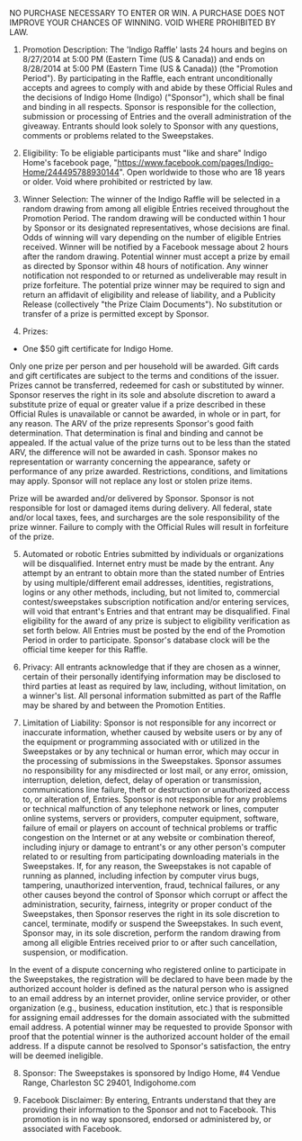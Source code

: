 NO PURCHASE NECESSARY TO ENTER OR WIN. A PURCHASE DOES NOT IMPROVE YOUR CHANCES OF WINNING. VOID WHERE PROHIBITED BY LAW.
 
 
1. Promotion Description: The 'Indigo Raffle' lasts 24 hours and begins on 8/27/2014 at 5:00 PM (Eastern Time (US & Canada)) and ends on 8/28/2014 at 5:00 PM (Eastern Time (US & Canada)) (the "Promotion Period"). By participating in the Raffle, each entrant unconditionally accepts and agrees to comply with and abide by these Official Rules and the decisions of Indigo Home (Indigo) ("Sponsor"), which shall be final and binding in all respects. Sponsor is responsible for the collection, submission or processing of Entries and the overall administration of the giveaway. Entrants should look solely to Sponsor with any questions, comments or problems related to the Sweepstakes.
 
 
2. Eligibility: To be eligiable participants must "like and share" Indigo Home's facebook page, "https://www.facebook.com/pages/Indigo-Home/244495788930144". Open worldwide to those who are 18 years or older. Void where prohibited or restricted by law.
 
 
3. Winner Selection: The winner of the Indigo Raffle will be selected in a random drawing from among all eligible Entries received throughout the Promotion Period. The random drawing will be conducted within 1 hour by Sponsor or its designated representatives, whose decisions are final. Odds of winning will vary depending on the number of eligible Entries received. Winner will be notified by a Facebook message about 2 hours after the random drawing. Potential winner must accept a prize by email as directed by Sponsor within 48 hours of notification. Any winner notification not responded to or returned as undeliverable may result in prize forfeiture. The potential prize winner may be required to sign and return an affidavit of eligibility and release of liability, and a Publicity Release (collectively "the Prize Claim Documents"). No substitution or transfer of a prize is permitted except by Sponsor.
 
 
4. Prizes:
- One $50 gift certificate for Indigo Home.
 
Only one prize per person and per household will be awarded. Gift cards and gift certificates are subject to the terms and conditions of the issuer. Prizes cannot be transferred, redeemed for cash or substituted by winner. Sponsor reserves the right in its sole and absolute discretion to award a substitute prize of equal or greater value if a prize described in these Official Rules is unavailable or cannot be awarded, in whole or in part, for any reason. The ARV of the prize represents Sponsor's good faith determination. That determination is final and binding and cannot be appealed. If the actual value of the prize turns out to be less than the stated ARV, the difference will not be awarded in cash. Sponsor makes no representation or warranty concerning the appearance, safety or performance of any prize awarded. Restrictions, conditions, and limitations may apply. Sponsor will not replace any lost or stolen prize items.
 
Prize will be awarded and/or delivered by Sponsor. Sponsor is not responsible for lost or damaged items during delivery. All federal, state and/or local taxes, fees, and surcharges are the sole responsibility of the prize winner. Failure to comply with the Official Rules will result in forfeiture of the prize.
 
 
5. Automated or robotic Entries submitted by individuals or organizations will be disqualified. Internet entry must be made by the entrant. Any attempt by an entrant to obtain more than the stated number of Entries by using multiple/different email addresses, identities, registrations, logins or any other methods, including, but not limited to, commercial contest/sweepstakes subscription notification and/or entering services, will void that entrant's Entries and that entrant may be disqualified. Final eligibility for the award of any prize is subject to eligibility verification as set forth below. All Entries must be posted by the end of the Promotion Period in order to participate. Sponsor's database clock will be the official time keeper for this Raffle.
 
 
6. Privacy: All entrants acknowledge that if they are chosen as a winner, certain of their personally identifying information may be disclosed to third parties at least as required by law, including, without limitation, on a winner's list. All personal information submitted as part of the Raffle may be shared by and between the Promotion Entities.
 
 
7. Limitation of Liability: Sponsor is not responsible for any incorrect or inaccurate information, whether caused by website users or by any of the equipment or programming associated with or utilized in the Sweepstakes or by any technical or human error, which may occur in the processing of submissions in the Sweepstakes. Sponsor assumes no responsibility for any misdirected or lost mail, or any error, omission, interruption, deletion, defect, delay of operation or transmission, communications line failure, theft or destruction or unauthorized access to, or alteration of, Entries. Sponsor is not responsible for any problems or technical malfunction of any telephone network or lines, computer online systems, servers or providers, computer equipment, software, failure of email or players on account of technical problems or traffic congestion on the Internet or at any website or combination thereof, including injury or damage to entrant's or any other person's computer related to or resulting from participating downloading materials in the Sweepstakes. If, for any reason, the Sweepstakes is not capable of running as planned, including infection by computer virus bugs, tampering, unauthorized intervention, fraud, technical failures, or any other causes beyond the control of Sponsor which corrupt or affect the administration, security, fairness, integrity or proper conduct of the Sweepstakes, then Sponsor reserves the right in its sole discretion to cancel, terminate, modify or suspend the Sweepstakes. In such event, Sponsor may, in its sole discretion, perform the random drawing from among all eligible Entries received prior to or after such cancellation, suspension, or modification.
 
In the event of a dispute concerning who registered online to participate in the Sweepstakes, the registration will be declared to have been made by the authorized account holder is defined as the natural person who is assigned to an email address by an internet provider, online service provider, or other organization (e.g., business, education institution, etc.) that is responsible for assigning email addresses for the domain associated with the submitted email address. A potential winner may be requested to provide Sponsor with proof that the potential winner is the authorized account holder of the email address. If a dispute cannot be resolved to Sponsor's satisfaction, the entry will be deemed ineligible.
 
 
8. Sponsor: The Sweepstakes is sponsored by Indigo Home, #4 Vendue Range, Charleston SC 29401, Indigohome.com
 
 
 
9. Facebook Disclaimer: By entering, Entrants understand that they are providing their information to the Sponsor and not to Facebook. This promotion is in no way sponsored, endorsed or administered by, or associated with Facebook.

